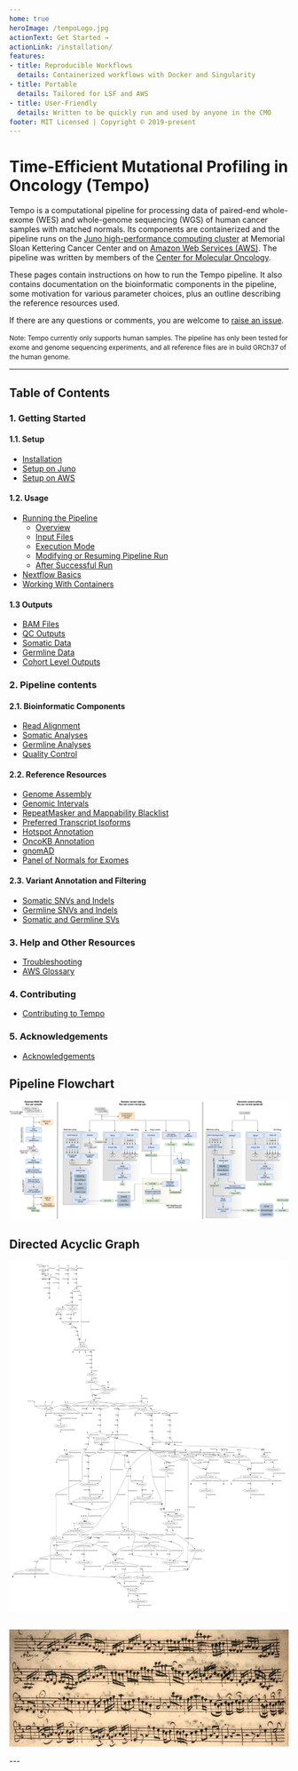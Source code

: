 ```yaml
---
home: true
heroImage: /tempoLogo.jpg
actionText: Get Started →
actionLink: /installation/
features:
- title: Reproducible Workflows
  details: Containerized workflows with Docker and Singularity
- title: Portable 
  details: Tailored for LSF and AWS 
- title: User-Friendly 
  details: Written to be quickly run and used by anyone in the CMO
footer: MIT Licensed | Copyright © 2019-present
---
```


# Time-Efficient Mutational Profiling in Oncology (Tempo)

Tempo is a computational pipeline for processing data of paired-end whole-exome (WES) and whole-genome sequencing (WGS) of human cancer samples with matched normals. Its components are containerized and the pipeline runs on the [Juno high-performance computing cluster](http://mskcchpc.org/display/CLUS/Juno+Cluster+Guide) at Memorial Sloan Kettering Cancer Center and on [Amazon Web Services (AWS)](https://aws.amazon.com). The pipeline was written by members of the [Center for Molecular Oncology](https://www.mskcc.org/research-programs/molecular-oncology).

These pages contain instructions on how to run the Tempo pipeline. It also contains documentation on the bioinformatic components in the pipeline, some motivation for various parameter choices, plus an outline describing the reference resources used. 

If there are any questions or comments, you are welcome to [raise an issue](https://github.com/mskcc/tempo/issues/new?title=[User%20question]).

<small>Note: Tempo currently only supports human samples. The pipeline has only been tested for exome and genome sequencing experiments, and all reference files are in build GRCh37 of the human genome.</small>

---

## Table of Contents

### 1. Getting Started

#### 1.1. Setup
* [Installation](installation.md)
* [Setup on Juno](juno-setup.md)
* [Setup on AWS](aws-setup.md)

#### 1.2. Usage
* [Running the Pipeline](running-the-pipeline.md)
    * [Overview](running-the-pipeline.md#overview)
    * [Input Files](running-the-pipeline.md#input-files)
    * [Execution Mode](running-the-pipeline.md#execution-mode)
    * [Modifying or Resuming Pipeline Run](running-the-pipeline.md#modifying-or-resuming-pipeline-run)
    * [After Successful Run](running-the-pipeline.md#after-successful-run)
* [Nextflow Basics](nextflow-basics.md)
* [Working With Containers](working-with-containers.md)

#### 1.3 Outputs
* [BAM Files](outputs.md#bam-files)
* [QC Outputs](outputs.md#qc-outputs)
* [Somatic Data](outputs.md#somatic-data)
* [Germline Data](outputs.md#germline-data)
* [Cohort Level Outputs](outputs.md#cohort-level-outputs)

### 2. Pipeline contents

#### 2.1. Bioinformatic Components
* [Read Alignment](bioinformatic-components.md#read-alignment)
* [Somatic Analyses](bioinformatic-components.md#somatic-analyses)
* [Germline Analyses](bioinformatic-components.md#germline-analyses)
* [Quality Control](bioinformatic-components.md#quality-control)

#### 2.2. Reference Resources
* [Genome Assembly](reference-files.md#genome-assembly)
* [Genomic Intervals](reference-files.md#genomic-intervals)
* [RepeatMasker and Mappability Blacklist](reference-files.md#repeatmasker-and-mappability-blacklist)
* [Preferred Transcript Isoforms](reference-files.md#preferred-transcript-isoforms)
* [Hotspot Annotation](reference-files.md#hotspot-annotation.md)
* [OncoKB Annotation](reference-files.md#oncokb.md)
* [gnomAD](gnomad.md)
* [Panel of Normals for Exomes](wes-panel-of-normals.md)

#### 2.3. Variant Annotation and Filtering
* [Somatic SNVs and Indels](variant-annotation-and-filtering.md#somatic-snvs-and-indels)
* [Germline SNVs and Indels](variant-annotation-and-filtering.md#germline-snvs-and-indels)
* [Somatic and Germline SVs](variant-annotation-and-filtering.md#somatic-and-germline-svs)

### 3. Help and Other Resources
* [Troubleshooting](troubleshooting.md)
* [AWS Glossary](aws-glossary.md)

### 4. Contributing
* [Contributing to Tempo](contributing-to-tempo.md)

### 5. Acknowledgements
* [Acknowledgements](acknowledgements.md)


## Pipeline Flowchart
<p align="center">
  <img id="diagram" src="./pipeline-flowchart.png"/>
</p>

## Directed Acyclic Graph
<p align="center">
  <img id="dag" src="./dag.png"/>
</p>

##
<p align="center">
  <img src="./brandenburg5_allegro.jpg">
</p>
---
